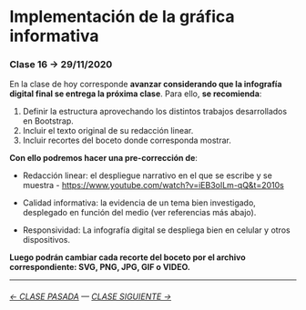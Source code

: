 # Implementación de la gráfica informativa

### Clase 16 → 29/11/2020

En la clase de hoy corresponde **avanzar considerando que la infografía digital final se entrega la próxima clase**. Para ello, **se recomienda**: 

1. Definir la estructura aprovechando los distintos trabajos desarrollados en Bootstrap. 
2. Incluir el texto original de su redacción linear.
3. Incluir recortes del boceto donde corresponda mostrar.

**Con ello podremos hacer una pre-corrección de**:

- Redacción linear: el despliegue narrativo en el que se escribe y se muestra - https://www.youtube.com/watch?v=iEB3oILm-qQ&t=2010s

- Calidad informativa: la evidencia de un tema bien investigado, desplegado en función del medio (ver referencias más abajo).

- Responsividad: La infografía digital se despliega bien en celular y otros dispositivos.

**Luego podrán cambiar cada recorte del boceto por el archivo correspondiente: SVG, PNG, JPG, GIF o VIDEO.**

- - - - - - - - - - -

###### [← CLASE PASADA](https://github.com/profesorfaco/dno075-2021-2/tree/main/clase-15) — [CLASE SIGUIENTE →](https://github.com/profesorfaco/dno075-2021-2/tree/main/clase-17)
